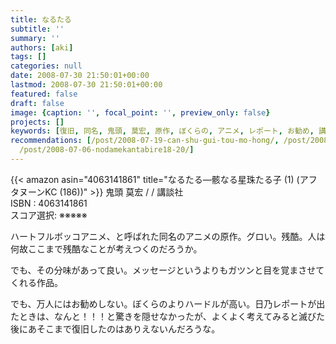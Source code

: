 ```yaml
---
title: なるたる
subtitle: ''
summary: ''
authors: [aki]
tags: []
categories: null
date: 2008-07-30 21:50:01+00:00
lastmod: 2008-07-30 21:50:01+00:00
featured: false
draft: false
image: {caption: '', focal_point: '', preview_only: false}
projects: []
keywords: [復旧, 同名, 鬼頭, 莫宏, 原作, ぼくらの, アニメ, レポート, お勧め, 講談社]
recommendations: [/post/2008-07-19-can-shu-gui-tou-mo-hong/, /post/2008-06-22-bokurano-alternative/,
  /post/2008-07-06-nodamekantabire18-20/]
---
```

{{< amazon asin="4063141861" title="なるたる―骸なる星珠たる子 (1) (アフタヌーンKC (186))" >}}
鬼頭 莫宏 / / 講談社  
ISBN : 4063141861  
スコア選択: ※※※※※  
  
ハートフルボッコアニメ、と呼ばれた同名のアニメの原作。グロい。残酷。人は何故ここまで残酷なことが考えつくのだろうか。  
  
でも、その分味があって良い。メッセージというよりもガツンと目を覚まさせてくれる作品。  
  
でも、万人にはお勧めしない。ぼくらのよりハードルが高い。日乃レポートが出たときは、なんと！！！と驚きを隠せなかったが、よくよく考えてみると滅びた後にあそこまで復旧したのはありえないんだろうな。



